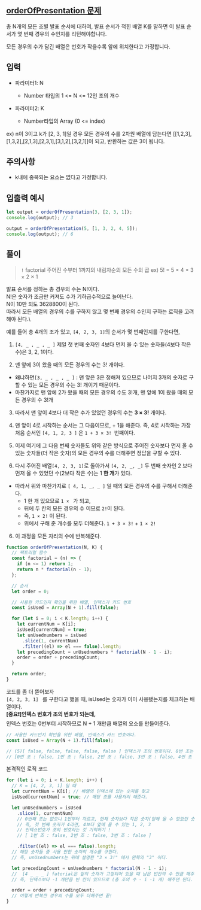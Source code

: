 ## [orderOfPresentation 문제](https://urclass.codestates.com/codeproblem/131e80e0-0a7f-47e7-a808-321cc2da0690)

총 N개의 모든 조별 발표 순서에 대하여, 발표 순서가 적힌 배열 K를 말하면 이 발표 순서가 몇 번째 경우의 수인지를 리턴해야합니다.

모든 경우의 수가 담긴 배열은 번호가 작을수록 앞에 위치한다고 가정합니다.

## 입력

- 파라미터1: N

  - Number 타입의 1 <= N <= 12인 조의 개수

- 파라미터2: K
  - Number타입의 Array (0 <= index)

ex) n이 3이고 k가 [2, 3, 1]일 경우
모든 경우의 수를 2차원 배열에 담는다면 [[1,2,3],[1,3,2],[2,1,3],[2,3,1],[3,1,2],[3,2,1]]이 되고, 반환하는 값은 3이 됩니다.

## 주의사항

- k내에 중복되는 요소는 없다고 가정합니다.

## 입출력 예시

```js
let output = orderOfPresentation(3, [2, 3, 1]);
console.log(output); // 3

output = orderOfPresentation(5, [1, 3, 2, 4, 5]);
console.log(output); // 6
```

## 풀이

> `!` factorial
> 주어진 수부터 1까지의 내림차순의 모든 수의 곱
> ex) 5! = 5 × 4 × 3 × 2 × 1

발표 순서를 정하는 총 경우의 수는 N!이다.\
N!은 숫자가 조금만 커져도 수가 기하급수적으로 늘어난다.\
N이 10만 되도 3628800이 된다.\
따라서 모든 배열의 경우의 수를 구하지 않고 몇 번째 경우의 수인지 구하는 로직을 고려해야 된다.\

예를 들어 총 4개의 조가 있고, `[4, 2, 3, 1]`의 순서가 몇 번째인지를 구한다면,

1. `[4, _ , _ , _ ]` 제일 첫 번째 숫자인 4보다 먼저 올 수 있는 숫자들(4보다 작은 수)은 3, 2, 1이다.

2. 맨 앞에 3이 왔을 때의 모든 경우의 수는 3! 개이다.

- 왜냐하면`[3, _ , _ , _ ]` : 맨 앞은 3은 정해져 있으므로 나머지 3개의 숫자로 구할 수 있는 모든 경우의 수는 3! 개이기 때문이다.
- 마찬가지로 맨 앞에 2가 왔을 때의 모든 경우의 수도 3!개,
  맨 앞에 1이 왔을 때의 모든 경우의 수 3!개

3. 따라서 맨 앞이 4보다 더 작은 수가 있었던 경우의 수는 **3 × 3!** 개이다.

4. 맨 앞이 4로 시작하는 순서는 그 다음이므로, + 1을 해준다.
   즉, 4로 시작하는 가장 처음 순서인 `[4, 1, 2, 3 ]` 은 `1 + 3 × 3! `번째이다.

5. 이제 여기에 그 다음 번째 숫자들도 위와 같은 방식으로 주어진 숫자보다 먼저 올 수 있는 숫자들(더 작은 숫자)의 모든 경우의 수를 더해주면 정답을 구할 수 있다.

6. 다시 주어진 배열`[4, 2, 3, 1]`로 돌아가서 `[4, 2, _, _]` 두 번째 숫자인 2 보다 먼저 올 수 있었던 수(2보다 작은 수)는 1 **한 개**가 있다.

- 따라서 위와 마찬가지로 `[ 4, 1, _, _ ]` 일 때의 모든 경우의 수를 구해서 더해준다.
  - 1 한 개 있으므로 `1 × ` 가 되고,
  - 뒤에 두 칸의 모든 경우의 수 이므로 `2!`이 된다.
  - 즉, `1 × 2!` 이 된다.
  - 위에서 구해 준 개수를 모두 더해준다. `1 + 3 × 3!` + `1 × 2!`

6. 이 과정을 모든 자리의 수에 반복해준다.

```js
function orderOfPresentation(N, K) {
  // 팩토리얼 함수
  const factorial = (n) => {
    if (n <= 1) return 1;
    return n * factorial(n - 1);
  };

  // 순서
  let order = 0;

  // 사용한 카드인지 확인을 위한 배열, 인덱스가 카드 번호
  const isUsed = Array(N + 1).fill(false);

  for (let i = 0; i < K.length; i++) {
    let currentNum = K[i];
    isUsed[currentNum] = true;
    let unUsednumbers = isUsed
      .slice(1, currentNum)
      .filter((el) => el === false).length;
    let precedingCount = unUsednumbers * factorial(N - 1 - i);
    order = order + precedingCount;
  }

  return order;
}
```

코드를 좀 더 뜯어보자\
`[4, 2, 3, 1] ` 를 구한다고 했을 때, isUsed는 숫자가 이미 사용됐는지를 체크하는 배열이다.\
**[중요❗️]인덱스 번호가 조의 번호가 되는데,** \
인덱스 번호는 0번부터 시작하므로 N + 1 개만큼 배열의 요소를 만들어준다.

```js
// 사용한 카드인지 확인을 위한 배열, 인덱스가 카드 번호이다.
const isUsed = Array(N + 1).fill(false);

// (5)[ false, false, false, false, false ] 인덱스가 조의 번호이다. 0번 조는 없으므로 쓸 일이 없다
// [0번 조 : false, 1번 조 : false, 2번 조 : false, 3번 조 : false, 4번 조 : false,]
```

본격적인 로직 코드

```js
for (let i = 0; i < K.length; i++) {
  // K = [4, 2, 3, 1] 일 때
  let currentNum = K[i]; // 배열의 인덱스에 있는 숫자를 찾고
  isUsed[currentNum] = true; // 해당 조를 사용처리 해준다.

  let unUsednumbers = isUsed
    .slice(1, currentNum)
    // 0번째 조는 없으니 1번부터 자르고, 현재 숫자보다 작은 숫자(앞에 올 수 있었던 숫자)들을 찾는다.
    // 즉, 첫 번째 숫자가 4라면, 4보다 앞에 올 수 있는 1, 2, 3
    // 인덱스번호가 조의 번호라는 것 기억하기 !
    // [ 1번 조 : false, 2번 조 : false, 3번 조 : false ]

    .filter((el) => el === false).length;
  // 해당 숫자들 중 사용 안한 숫자의 개수를 구한다.
  // 즉, unUsednumbers는 위에 설명한 "3 × 3!" 에서 왼쪽의 "3" 이다.

  let precedingCount = unUsednumbers * factorial(N - 1 - i);
  //  [4 _ _ _ ] fatorial은 앞의 숫자가 고정되어 있을 때 남은 빈칸의 수 만큼 해주면 된다.
  // 즉, 인덱스보다 -1 개만큼 빈 칸이 있으므로 (총 조의 수 - i -1 개) 해주면 된다.

  order = order + precedingCount;
  // 이렇게 반복한 경우의 수를 모두 더해주면 끝!
}
```
